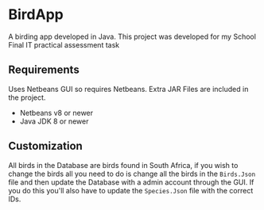 # BirdApp
A birding app developed in Java. This project was developed for my School Final IT practical assessment task

## Requirements 

Uses Netbeans GUI so requires Netbeans. Extra JAR Files are included in the project.
- Netbeans v8 or newer
- Java JDK 8 or newer

## Customization
All birds in the Database are birds found in South Africa, if you wish to change the birds all you need to do is change all the birds in the `Birds.Json` file and then update the Database with a admin account through the GUI. If you do this you'll also have to update the `Species.Json` file with the correct IDs.
